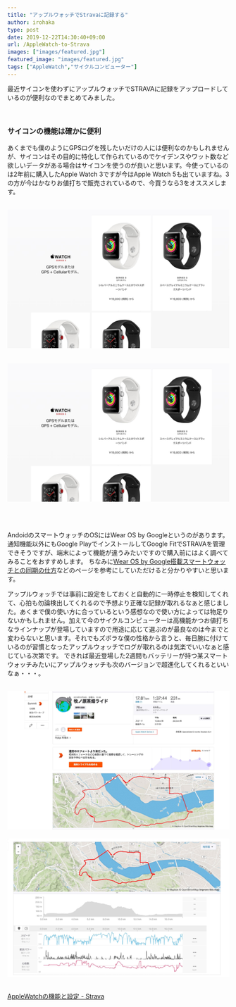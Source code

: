 ```yaml
---
title: "アップルウォッチでStravaに記録する"
author: irohaka
type: post
date: 2019-12-22T14:30:40+09:00
url: /AppleWatch-to-Strava
images: ["images/featured.jpg"]
featured_image: "images/featured.jpg"
tags: ["AppleWatch","サイクルコンピューター"]
---
```



最近サイコンを使わずにアップルウォッチでSTRAVAに記録をアップロードしているのが便利なのでまとめてみました。
<!--more-->

<br>

### サイコンの機能は確かに便利
あくまでも僕のようにGPSログを残したいだけの人には便利なのかもしれませんが、サイコンはその目的に特化して作られているのでケイデンスやワット数など欲しいデータがある場合はサイコンを使うのが良いと思います。今使っているのは2年前に購入したApple Watch 3ですが今はApple Watch 5も出ていますね。3の方が今はかなりお値打ちで販売されているので、今買うなら3をオススメします。  
&nbsp;  

![AppleWatch Series3](images/2019-12-22-applewatch-01.jpg)  
&nbsp;<br>

![AppleWatch Series5](images/2019-12-22-applewatch-01.jpg)  
&nbsp;<br>

<br>  

AndoidのスマートウォッチのOSにはWear OS by Googleというのがあります。通知機能以外にもGoogle PlayでインストールしてGoogle FitでSTRAVAを管理できそうですが、端末によって機能が違うみたいですので購入前にはよく調べてみることをおすすめします。
ちなみに[Wear OS by Google搭載スマートウォッチとの同期の仕方](https://support.strava.com/hc/en-us/articles/216919297-Android-Wear-and-Strava)などのページを参考にしていただけると分かりやすいと思います。

アップルウォッチでは事前に設定をしておくと自動的に一時停止を検知してくれて、心拍も勿論検出してくれるので予想より正確な記録が取れるなぁと感じました。あくまで僕の使い方に合っているという感想なので使い方によっては物足りないかもしれません。加えて今のサイクルコンピューターは高機能かつお値打ちなラインナップが登場していますので用途に応じて選ぶのが最良なのは今までと変わらないと思います。それでもズボラな僕の性格から言うと、毎日腕に付けているのが習慣となったアップルウォッチでログが取れるのは気楽でいいなぁと感じている次第です。
できれば最近登場した2週間もバッテリーが持つ某スマートウォッチみたいにアップルウォッチも次のバージョンで超進化してくれるといいなぁ・・・。

&nbsp;  
![距離やGPSの精度もまずまず](images/2019-12-22-applewatch-03.jpg)  
&nbsp;<br>
![パワーはあまり気にしていません。](images/2019-12-22-applewatch-04.jpg)  
&nbsp;<br>


[AppleWatchの機能と設定 - Strava](https://blog.strava.com/ja/apple-watch-features-and-setup/)